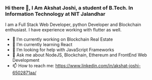 ### Hi there 👋, I Am Akshat Joshi, a student of B.Tech. In Information Technology at NIT Jalandhar

I am a Full Stack Web Developer, python Developer and Blockchain enthusiast. I have experience working with flutter as well.


- 🔭 I’m currently working on Blockchain Real Estate
- 🌱 I’m currently learning React
- 🤔 I’m looking for help with JavaScript Frameworks
- 💬 Ask me about NodeJS, Blockchain, Ethereum and FrontEnd Web Development
- 📫 How to reach me: https://www.linkedin.com/in/akshat-joshi-6502871aa/
